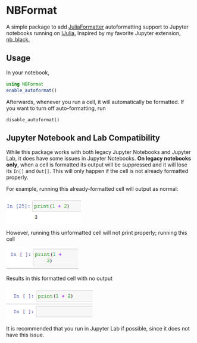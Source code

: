 # NBFormat

A simple package to add [JuliaFormatter](https://github.com/domluna/JuliaFormatter.jl) autoformatting support to Jupyter notebooks running on [IJulia.](https://github.com/JuliaLang/IJulia.jl)  Inspired by my favorite Jupyter extension, [nb_black.](https://github.com/dnanhkhoa/nb_black)

## Usage

In your notebook,
```julia
using NBFormat
enable_autoformat()
```

Afterwards, whenever you run a cell, it will automatically be formatted.  If you want
to turn off auto-formatting, run
```
disable_autoformat()
```

## Jupyter Notebook and Lab Compatibility
While this package works with both legacy Jupyter Notebooks and Jupyter Lab, it does have some issues in Jupyter Notebooks.  **On legacy notebooks only**, when a cell is formatted its output will be suppressed and it will lose its `In[]` and `Out[]`.  This will only happen if the cell is not already formatted properly.  

For example, running this already-formatted cell will output as normal:

![Running With Formatted Cell](assets/preformatted_works_properly.png)

However, running this unformatted cell will not print properly; running this cell

![Running With Formatted Cell](assets/unformatted_will_suppress.png)

Results in this formatted cell with no output

![Running With Formatted Cell](assets/unformatted_suppresses_output.png)

It is recommended that you run in Jupyter Lab if possible, since it does not have this issue.